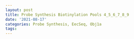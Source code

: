 ```yaml
---
layout: post
title: Probe Synthesis Biotinylation Pools 4_5_6_7_8_9
date: '2021-08-17'
categories: Probe Synthesis, EecSeq, Obj1a
tags: 
---
```

